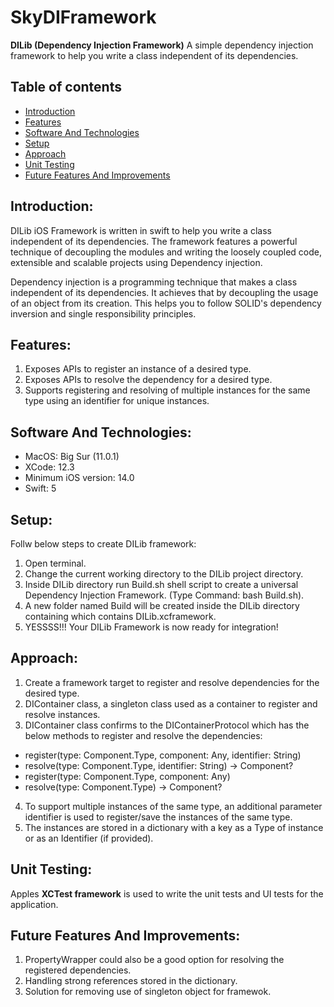 # SkyDIFramework
**DILib (Dependency Injection Framework)**
A simple dependency injection framework to help you write a class independent of its dependencies. 

## Table of contents
* [Introduction](#introduction)
* [Features](#features)
* [Software And Technologies](#software-and-technologies)
* [Setup](#setup)
* [Approach](#approach)
* [Unit Testing](#unit-testing)
* [Future Features And Improvements](#future-features-and-improvements)

## Introduction:
DILib iOS Framework is written in swift to help you write a class independent of its dependencies. The framework features a powerful technique of decoupling the modules and writing the loosely coupled code, extensible and scalable projects using Dependency injection.

Dependency injection is a programming technique that makes a class independent of its dependencies. It achieves that by decoupling the usage of an object from its creation. This helps you to follow SOLID's dependency inversion and single responsibility principles.

## Features:
1. Exposes APIs to register an instance of a desired type.
2. Exposes APIs to resolve the dependency for a desired type.
3. Supports registering and resolving of multiple instances for the same type using an identifier for unique instances.

## Software And Technologies:
* MacOS: Big Sur (11.0.1)
* XCode: 12.3
* Minimum iOS version: 14.0
* Swift: 5

## Setup:
Follw below steps to create DILib framework:
1. Open terminal.
2. Change the current working directory to the DILib project directory.
3. Inside DILib directory run Build.sh shell script to create a universal Dependency Injection Framework. (Type Command: bash Build.sh).
4. A new folder named Build will be created inside the DILib directory containing which contains DILib.xcframework.
5. YESSSS!!! Your DILib Framework is now ready for integration!

## Approach:
1. Create a framework target to register and resolve dependencies for the desired type.
2. DIContainer class, a singleton class used as a container to register and resolve instances.
3. DIContainer class confirms to the DIContainerProtocol which has the below methods to register and resolve the dependencies:
  - register(type: Component.Type, component: Any, identifier: String)
  - resolve(type: Component.Type, identifier: String) -> Component?
  - register(type: Component.Type, component: Any)
  - resolve(type: Component.Type) -> Component?
4. To support multiple instances of the same type, an additional parameter identifier is used to register/save the instances of the same type.
5. The instances are stored in a dictionary with a key as a Type of instance or as an Identifier (if provided).

  
## Unit Testing: 
Apples **XCTest framework** is used to write the unit tests and UI tests for the application.

## Future Features And Improvements:
1. PropertyWrapper could also be a good option for resolving the registered dependencies.
2. Handling strong references stored in the dictionary.
3. Solution for removing use of singleton object for framewok.

